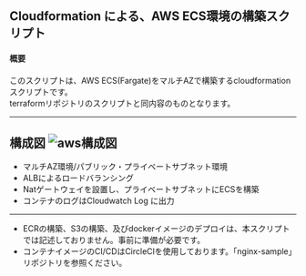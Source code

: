 ## Cloudformation による、AWS ECS環境の構築スクリプト

#### 概要
このスクリプトは、AWS ECS(Fargate)をマルチAZで構築するcloudformationスクリプトです。  
terraformリポジトリのスクリプトと同内容のものとなります。

---
構成図
![aws構成図](https://user-images.githubusercontent.com/30540542/98032856-f8cb6780-1e57-11eb-8865-7a1fef3b8038.jpg)
---

- マルチAZ環境/パブリック・プライベートサブネット環境
- ALBによるロードバランシング
- Natゲートウェイを設置し、プライベートサブネットにECSを構築
- コンテナのログはCloudwatch Log に出力
---
- ECRの構築、S3の構築、及びdockerイメージのデプロイは、本スクリプトでは記述しておりません。事前に準備が必要です。
- コンテナイメージのCI/CDはCircleCIを使用しております。「nginx-sample」リポジトリを参照ください。
